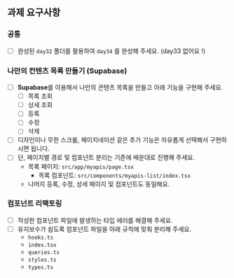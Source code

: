 ## 과제 요구사항

### 공통

- [ ]  완성된 `day32` 폴더를 활용하여 `day34` 를 완성해 주세요. (day33 없어요 !)

### 나만의 컨텐츠 목록 만들기 (Supabase)

- [ ]  **Supabase**를 이용해서 나만의 콘텐츠 목록을 만들고 아래 기능을 구현해 주세요.
    - [ ]  목록 조회
    - [ ]  상세 조회
    - [ ]  등록
    - [ ]  수정
    - [ ]  삭제
- [ ]  디자인이나 무한 스크롤, 페이지네이션 같은 추가 기능은 자유롭게 선택해서 구현하시면 됩니다.
- [ ]  단, 페이지별 경로 및 컴포넌트 분리는 기존에 배운대로 진행해 주세요.
    - 목록 페이지: `src/app/myapis/page.tsx`
        - 목록 컴포넌트: `src/components/myapis-list/index.tsx`
    - 나머지 등록, 수정, 상세 페이지 및 컴포넌트도 동일해요.

### 컴포넌트 리팩토링

- [ ]  작성한 컴포넌트 파일에 발생하는 타입 에러를 해결해 주세요.
- [ ]  유지보수가 쉽도록 컴포넌트 파일을 아래 규칙에 맞춰 분리해 주세요.
    - `hooks.ts`
    - `index.tsx`
    - `queries.ts`
    - `styles.ts`
    - `types.ts`
